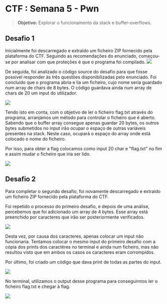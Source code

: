 
# CTF : Semana 5 - Pwn

> **Objetivo:** Explorar o funcionamento da stack e buffer-overflows.

## Desafio 1

Inicialmente foi descarregado e extraído um ficheiro ZIP fornecido pela plataforma do CTF.
Seguindo as recomendações do enunciado, começou-se por analisar com que proteções é que o programa foi compilado.
![](https://i.imgur.com/fDeFtdl.png)

De seguida, foi analizado o código source do desafio para que fosse possível responder às três questões disponibilizadas pelo enunciado. Foi concluído que o programa abria e lia um ficheiro, cujo nome seria guardado num array de chars de 8 bytes. O código guardava ainda num array de chars de 20 um input do utilizador.

![](https://i.imgur.com/UudL5Fq.png)


Tendo isto em conta, com o objetivo de ler o ficheiro flag.txt através do programa, arranjámos um método para controlar o ficheiro que é aberto. Sabendo que o buffer array consegue apenas guardar 20 bytes, os outros bytes submetidos no input irão ocupar o espaço de outras variáveis presentes na stack. Neste caso, ocupará o espaço do array onde está colocado o nome do ficheiro.

Por isso, para obter a flag colocamos como input 20 char e "flag.txt" no fim e assim mudar o ficheiro que iria ser lido.

![](https://i.imgur.com/DabB7AV.png)



## Desafio 2

Para completar o segundo desafio, foi novamente descarregado e extraído um ficheiro ZIP fornecido pela plataforma do CTF.

Foi repetido o processo do primeiro desafio, e depois de uma análise, percebemos que foi adicionado um array de 4 bytes. Esse array está preenchido por caracteres que irão ser posteriormente verificados.

![](https://i.imgur.com/FKVns9O.png)

Desta vez, por causa dos caracteres, apenas colocar um input não funcionaria. Tentamos colocar o mesmo input do primeiro desafio com a cópia dos prints dos caractéres no terminal e ainda num ficheiro, mas não resultou visto que em ambos os casos os caracteres eram corrompidos.

Por último, foi criado um código que dava print de todas as partes do input.

![](https://i.imgur.com/Ob0xenp.png)


No terminal, utilizamos o output desse programa para conseguirmos ler o ficheiro flag.txt e chegar à flag.

![](https://i.imgur.com/ItLDyLo.png)




